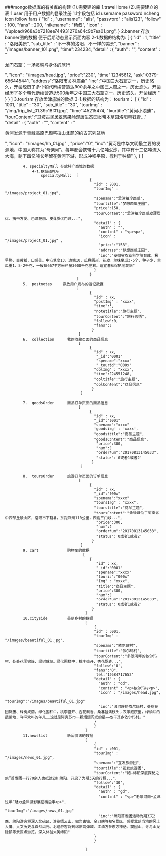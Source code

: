 ###mongo数据库的有关库的构建
		(1).需要建的库
		    1.travelHome
		(2).需要建立的表
		    1.user 用于用户数据的登录注册
			  1.1字段包括  id username password ncheng icon  follow fans
						  { 
							  "id" : , 
							  "username" : "alis", 
							  "password" : "alis123", 
							  "follow" : 100, 
							  "fans" : 200, 
							  "nikename" : "杨叔", 
							  "icon" : "/upload/968a3b7218ee744931276a64c9b7ea01.png", 
							}
			2.banner 存放banner图的数据 便于后期动态显示页面内容
			  2-1.数据的结构为:
						    [
							  {
								"id" : 1, 
								"title" : "洛阳美景", 
								"sub_title" : "不一样的洛阳，不一样的美景", 
								"banner" : "/images/banner_101.png", 
								"time":234234,
								"detail" : { 
								  "auth" : "", 
								  "content" : "<p>龙门石窟：一场灵魂与身体的旅行<p>", 
								  "icon" : "/images/head.jpg",
								  "price":"230",
								  "time":12345612,
								  "ask":0379-656445441,
								  "address":"洛阳市关林庙会"
								  "inc":"中国三大石窟之一，历史悠久，开凿经历了多个朝代断续营造达500余年之中国三大窟之一，历史悠久，开凿经历了多个朝代断续营造达500余年之中国三大石窟之一，历史悠久，开凿经历 "
								}
							  }
							]
			3.tourism 存放孟津旅游的数据
			   3-1.数据的结构为：
			      tourism： [
			                  { 
			                	"id" : 1001, 
			                	"title" : "30", 
			                	"sub_title" : "30", 
			                	"tourImg" : "/img/trip_list_01.39c18f31.jpg", 
			                	"time":45215474,
								"tourtitle":"黄河小浪迪"，
								"tourContent":"卫坡古民居翠湾果岭观唐生态园炎帝本草园洛阳粤钰青..."
			                	"detail" : { 
			                	  "auth" : "", 
			                	  "content" : "<p>黄河发源于青藏高原巴颜喀拉山北麓的约古宗列盆地<p>", 
			                	  "icon" : "/images/hh_01.jpg" ,
			                	  "price":"0",
			                	  "inc":"黄河是中华文明最主要的发源地，中国人称其为“母亲河”。每年都会携带十六亿吨泥沙，其中有十二亿吨流入大海，剩下四亿吨长年留在黄河下游，形成冲积平原，有利于种植"
			                	},
			                  }
			                ]
							
			4. specialtyMall 存放特产商城的数据
				4-1.数据结构为
				    specialtyMall:  [
										  { 
											"id" : 2001, 
											"tourImg" : "/images/project_01.jpg",
											"spename":"孟津袖珍西瓜",
											"tourtitle":"梦想西瓜庄园",
											"price":158,
											"tourContent":"孟津袖珍西瓜皮薄质优、携带方便、色泽艳丽、皮薄质优门峡...",
											"detail" : {
											  "auth" : "", 
											  "content" : "<p><p>", 
											  "icon" : "/images/project_01.jpg" ,
											  "price":"158",
											  "address":"梦想西瓜庄园",
											  "inc":"安徽省农业科学院育成。极早熟，金黄瓤，口感佳。中心糖度13，边糖10，瓜椭圆形，花皮，单株坐瓜3-5个，种子少，单瓜重1．5-2千克，一般每667平方米产量3000千克左右。适宜春秋保护地栽培"
											}
										  }
								    ]
			5.  postnotes     存放用户发布的游记数据						
									[
										  { 
											"id" : xx,
											"postImg" : "xxxx",
											"time":5,
											"notetitle":"旅行主题",
											"tourContent":"旅行感悟",
											"follow":0,
											"fans":0
										   }
									 ]
			6.  collection      我的收藏页面的商品信息
									 [
									 	  { 
									 		"id" : xx,
											 "_id":"0001"
											 "spename":"xxxx"
											 "_tourid":"000x"
									 		"colImg" : "xxxx",
									 		"time":124551248,
									 		"coltitle":"旅行主题",
									 		"colContent":"商品信息"
									 	   }
									  ]
			
			7.  goodsOrder      商品订单页面的商品信息  
									 [
									 	  { 
									 		"id" : xx, 
											"_id":"0001"
											"spename":"xxxx"
									 		"goodsImg" : "xxxx",
									 		"goodstitle":"商品主题",
									 		"goodsContent":"商品信息"，
											 "price":300,
											 "num":1
											 "orderNum":"20170813145033",
											 "status":'0或者1或者2'
									 	   }
									  ]	
			
			8.  toursOrder      旅游订单页面的订单信息  
									 [
									 	  { 
									 		"id" : xx, 
											"_id":"000x"
											"spename":"xxxx"
									 		"toursImg" : "xxxx",
									 		"tourstitle":"商品主题",
									 		"toursContent":"孟津县位于河南省中西部丘陵山区，洛阳市下辖县，东距郑州110公里，西距三门峡...",
											 "price":300,
											 "num":1
											 "orderNum":"20170813145033",
											 "status":'0或者1或者2'
									 	   }
									  ]						  												
			9. cart             购物车的数据
									   [
									   	  { 
									   		 "id" : xx, 
								             "_id":"0001"
											 "spename":"xxxx"
											 "tourid":"000x"
											 "Img" : "xxxx",
											 "title":"商品主题",
										     "price":300,
											 "num":1
											 "orderNum":"20170813145033",
											 "status":'0或者1或者2'
									   	   }
									    ]	
			10.cityside         美丽乡村的数据
										[
											{
											"id" : 3001, 
											"tourImg" : "/images/beautiful_01.jpg",
											"spename":"依尔玛村",
											"tourtitle":"依尔玛村",
											"tourContent":"多浪河畔的依尔玛村，处处花团锦簇、绿树成荫。绿化围栏中，桃李盛开、杏花飘香...",
											"follow":'0',
											"fans":"0",
											 tel:'15684717652'
											"detail" : {
											  "auth" : "gd", 
											  "content" : "<p>依尔玛村<p>", 
											  "icon" : "/images/head.jpg",
											  "tourImg":"/images/beautiful_01.jpg"
											  "inc":"浪河畔的依尔玛村，处处花团锦簇、绿树成荫。绿化围栏中，桃李盛开、杏花飘香、桑葚挂满枝头；农家庭院里，绿油油的蔬菜地、咩咩欢叫的羊儿……这就是阿克苏市一颗熠熠闪光的星——依干其乡依尔玛村。"
											}
											}
										]
			11.newslist         新闻资讯的数据
										[
											{
											"id" : 4001, 
											"tourImg" : "/images/news_01.jpg",
											"spename":"互发旅游团",
											"tourtitle":"互发旅游团",
											"tourContent":"碚—绵阳深度探秘之旅”首发团一行70余人也抵达四川绵阳，开启了为期3天的行程...",
											"follow":'30',
											"detail" : {
											  "auth" : "gd", 
											  "content" : "<p>“老家河南•孟津过年”魅力孟津摄影展征稿启事<p>", 
											  "tourImg":"/images/news_01.jpg"
											  "inc":"绵阳首发团活动为期3天2晚，绵阳游客将深入北碚区，游览缙云山、偏岩古镇、金刀峡等知名景区，感受北碚当地的风土人情、人文历史与自然风光。北碚游客将到绵阳两弹城、江油方特东方神话、窦圌山、寻龙山龙隐镇等景区点游览，深入体验大美绵阳"
											}
											}
											
										]